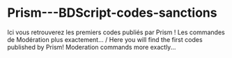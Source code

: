 # Prism---BDScript-codes-sanctions
Ici vous retrouverez les premiers codes publiés par Prism ! Les commandes de Modération plus exactement... / Here you will find the first codes published by Prism! Moderation commands more exactly...
